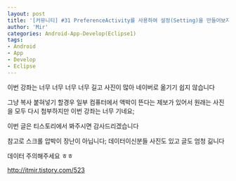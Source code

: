 ```yaml
---
layout: post
title: '[커뮤니티] #31 PreferenceActivity를 사용하여 설정(Setting)을 만들어보자'
author: 'Mir'
categories: Android-App-Develop(Eclipse1)
tags:
- Android
- App
- Develop
- Eclipse
---
```



<script> location.href='https://cafe.naver.com/develoid/448752' ; </script>

이번 강좌는 너무 너무 너무 너무 길고 사진이 많아 네이버로 옮기기 쉽지 않습니다<p>그냥 복사 붙혀넣기 할경우 일부 컴퓨터에서 액박이 뜬다는 제보가 있어서 원래는 사진을 모두 다시 첨부하지만 이번 강좌는 너무 기네요;</p>
<p>이번 글은 티스토리에서 봐주시면 감사드리겠습니다</p>
<p>참고로 스크롤 압박이 장난이 아닙니다; 데이터이신분들 사진도 있고 글도 엄청 긺니다</p>
<p>데이터 주의해주세요 ㅎㅎ</p>
<p><a href="http://itmir.tistory.com/523">http://itmir.tistory.com/523</a></p>
